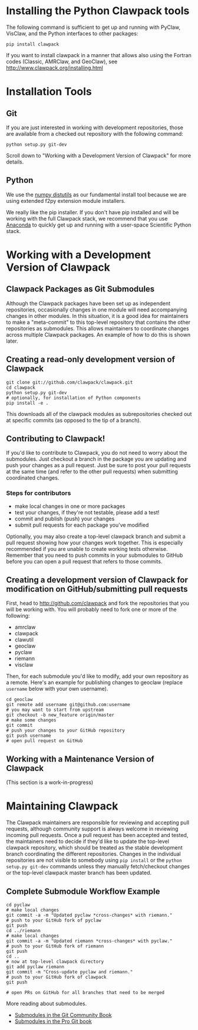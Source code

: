 # Installing the Python Clawpack tools

The following command is sufficient to get up and running with PyClaw, VisClaw, and the Python interfaces to other packages:

    pip install clawpack

If you want to install clawpack in a manner that allows also using the
Fortran codes (Classic, AMRClaw, and GeoClaw), see
http://www.clawpack.org/installing.html

# Installation Tools

## Git

If you are just interested in working with development repositories, those are available from a checked out repository with the following command:

    python setup.py git-dev

Scroll down to "Working with a Development Version of Clawpack" for more details.  

## Python

We use the [numpy distutils](http://docs.scipy.org/doc/numpy/reference/distutils.html) as our fundamental install tool because we are using extended f2py extension module installers.

We really like the pip installer.  If you don't have pip installed and will be working with the full Clawpack stack, we recommend that you use [Anaconda](http://www.continuum.io/downloads) to quickly get up and running with a user-space Scientific Python stack.  

# Working with a Development Version of Clawpack

## Clawpack Packages as Git Submodules

Although the Clawpack packages have been set up as independent repositories, occasionally changes in one module will need accompanying changes in other modules.  In this situation, it is a good idea for maintainers to make a "meta-commit" to this top-level repository that contains the other repositories as submodules.  This allows maintainers to coordinate changes across multiple Clawpack packages.  An example of how to do this is shown later.

## Creating a read-only development version of Clawpack

```
git clone git://github.com/clawpack/clawpack.git
cd clawpack
python setup.py git-dev
# optionally, for installation of Python components
pip install -e .
```

This downloads all of the clawpack modules as subrepositories checked out at specific commits (as opposed to the tip of a branch).  

## Contributing to Clawpack!

If you'd like to contribute to Clawpack, you do not need to worry about the submodules.  Just checkout a branch in the package you are updating and push your changes as a pull request.  Just be sure to post your pull requests at the same time (and refer to the other pull requests) when submitting coordinated changes.

### Steps for contributors
* make local changes in one or more packages
* test your changes, if they're not testable, please add a test!
* commit and publish (push) your changes
* submit pull requests for each package you've modified

Optionally, you may also create a top-level clawpack branch and submit a pull request showing how your changes work together.  This is especially recommended if you are unable to create working tests otherwise.  Remember that you need to push commits in your submodules to GitHub before you can open a pull request that refers to those commits.

## Creating a development version of Clawpack for modification on GitHub/submitting pull requests

First, head to http://github.com/clawpack and fork the repositories that you will be working with.  You will probably need to fork one or more of the following:

* amrclaw
* clawpack
* clawutil
* geoclaw
* pyclaw
* riemann
* visclaw

Then, for each submodule you'd like to modify, add your own repository as a remote.  Here's an example for publishing changes to geoclaw (replace `username` below with your own username).

```
cd geoclaw
git remote add username git@github.com:username
# you may want to start from upstream
git checkout -b new_feature origin/master
# make some changes
git commit
# push your changes to your GitHub repository
git push username 
# open pull request on GitHub
```

## Working with a Maintenance Version of Clawpack

(This section is a work-in-progress)

# Maintaining Clawpack

The Clawpack maintainers are responsible for reviewing and accepting pull requests, although community support is always welcome in reviewing incoming pull requests.  Once a pull request has been accepted and tested, the maintainers need to decide if they'd like to update the top-level clawpack repository, which should be treated as the stable development branch coordinating the different repositories.  Changes in the individual repositories are not visible to somebody using `pip install` or the `python setup.py git-dev` commands unless they manually fetch/checkout changes or the top-level clawpack master branch has been updated.

## Complete Submodule Workflow Example

```
cd pyclaw
# make local changes
git commit -a -m "Updated pyclaw *cross-changes* with riemann."
# push to your GitHub fork of pyclaw
git push
cd ../riemann
# make local changes
git commit -a -m "Updated riemann *cross-changes* with pyclaw."
# push to your GitHub fork of riemann
git push
cd ..
# now at top-level clawpack directory
git add pyclaw riemann
git commit -m "Cross-update pyclaw and riemann."
# push to your GitHub fork of clawpack
git push

# open PRs on GitHub for all branches that need to be merged

```

More reading about submodules.
* [Submodules in the Git Community Book](http://book.git-scm.com/5_submodules.html)
* [Submodules in the Pro Git book](http://progit.org/book/ch6-6.html)
